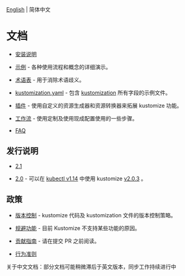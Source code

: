 [English](../README.md) | 简体中文

# 文档

 * [安装说明](INSTALL.md)

 * [示例](../../examples.md) - 各种使用流程和概念的详细演示。

 * [术语表](../glossary.md) - 用于消除术语歧义。

 * [kustomization.yaml](../../kustomization.yaml) - 包含 
 [kustomization](../../glossary.md#kustomization) 所有字段的示例文件。

 * [插件](../plugins.md) - 使用自定义的资源生成器和资源转换器来拓展 kustomize 功能。

 * [工作流](workflows.md) - 使用定制及使用现成配置使用的一些步骤。

 * [FAQ](FAQ.md)


## 发行说明

 * [2.1](v_2.1.0.md)

 * [2.0](v_2.0.0.md) -
   可以在 [kubectl v1.14][kubectl] 中使用 kustomize [v2.0.3] 。


## 政策

 * [版本控制](../versioningPolicy.md) - kustomize 代码及 kustomization 文件的版本控制策略。

 * [规避功能](../eschewedFeatures.md) - 目前 Kustomize 不支持某些功能的原因。

 * [贡献指南](../../CONTRIBUTING.md) - 请在提交 PR 之前阅读。

 * [行为准则](../../code-of-conduct.md)

关于中文文档：部分文档可能稍微滞后于英文版本，同步工作持续进行中

[v2.0.3]: https://github.com/kubernetes-sigs/kustomize/releases/tag/v2.0.3
[kubectl]: https://kubernetes.io/blog/2019/03/25/kubernetes-1-14-release-announcement
